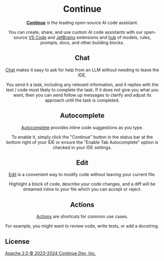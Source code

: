 <!-- Plugin description -->

<h1 align="center">Continue</h1>

<div align="center">

[**Continue**](https://docs.continue.dev) is the leading open-source AI code assistant.

You can create, share, and use custom AI code assistants with our open-source [VS Code](https://marketplace.visualstudio.com/items?itemName=Continue.continue) and [JetBrains](https://plugins.jetbrains.com/plugin/22707-continue-extension) extensions and [hub](https://hub.continue.dev) of models, rules, prompts, docs, and other building blocks.

</div>

<div align="center">

## Chat

[Chat](https://continue.dev/docs/chat/how-to-use-it) makes it easy to ask for help from an LLM without needing to leave the IDE.

You send it a task, including any relevant information, and it replies with the text / code most likely to complete the task. If it does not give you what you want, then you can send follow up messages to clarify and adjust its approach until the task is completed.

## Autocomplete

[Autocomplete](https://continue.dev/docs/autocomplete/how-to-use-it) provides inline code suggestions as you type.

To enable it, simply click the "Continue" button in the status bar at the bottom right of your IDE or ensure the "Enable Tab Autocomplete" option is checked in your IDE settings.

## Edit

[Edit](https://continue.dev/docs/edit/how-to-use-it) is a convenient way to modify code without leaving your current file.

Highlight a block of code, describe your code changes, and a diff will be streamed inline to your file which you can accept or reject.

## Actions

[Actions](https://continue.dev/docs/actions/how-to-use-it) are shortcuts for common use cases.

For example, you might want to review code, write tests, or add a docstring.

</div>

## License

[Apache 2.0 © 2023-2024 Continue Dev, Inc.](./LICENSE)

<!-- Plugin description end -->
